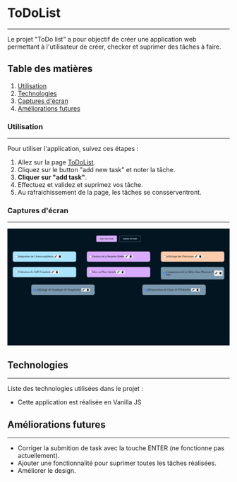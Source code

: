# ToDoList
***
Le projet "ToDo list" a pour objectif de créer une application web permettant à l'utilisateur de créer, checker et suprimer des tâches à faire. 

## Table des matières
1. [Utilisation](#utilisation)
2. [Technologies](#technologies)
3. [Captures d'écran](#captures-décran)
4. [Améliorations futures](#ameliorations-futures)

### Utilisation
***
Pour utiliser l'application, suivez ces étapes :

1. Allez sur la page [ToDoList](https://tess-mltx.github.io/ToDoList/).
2. Cliquez sur le button "add new task" et noter la tâche.
3. **Cliquer sur "add task"**.
4. Effectuez et validez et suprimez vos tâche.
5. Au rafraichissement de la page, les tâches se consserventront.

### Captures d'écran
***
![ToDo List](./assets/ToDoList.png)

## Technologies
***
Liste des technologies utilisées dans le projet :
* Cette application est réalisée en Vanilla JS

## Améliorations futures
***
* Corriger la submition de task avec la touche ENTER (ne fonctionne pas actuellement).
* Ajouter une fonctionnalité pour suprimer toutes les tâches réalisées. 
* Améliorer le design.
